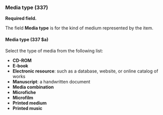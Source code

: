 ### Media type (337)

**Required field.**  

The field **Media type** is for the kind of medium represented by the item.

#### Media type (337 $a)

Select the type of media from the following list:

- **CD-ROM**  
- **E-book**  
- **Electronic resource**: such as a database, website, or online catalog of works  
- **Manuscript**: a handwritten document  
- **Media combination**  
- **Microfiche**  
- **Microfilm**  
- **Printed medium**  
- **Printed music**  
